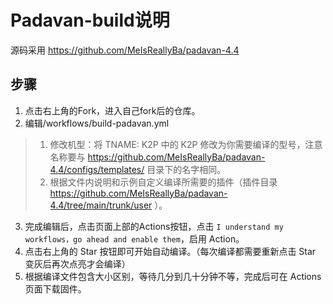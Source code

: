 # Padavan-build说明

源码采用 https://github.com/MeIsReallyBa/padavan-4.4

## 步骤
1. 点击右上角的Fork，进入自己fork后的仓库。  
2. 编辑/workflows/build-padavan.yml  
>1. 修改机型：将 TNAME: K2P 中的 K2P 修改为你需要编译的型号，注意名称要与 https://github.com/MeIsReallyBa/padavan-4.4/configs/templates/ 目录下的名字相同。  
>2. 根据文件内说明和示例自定义编译所需要的插件（插件目录 https://github.com/MeIsReallyBa/padavan-4.4/tree/main/trunk/user ）。  
3. 完成编辑后，点击页面上部的Actions按钮，点击 `I understand my workflows，go ahead and enable them`，启用 Action。  
4. 点击右上角的 Star 按钮即可开始自动编译。（每次编译都需要重新点击 Star 变灰后再次点亮才会编译）  
5. 根据编译文件包含大小区别，等待几分到几十分钟不等，完成后可在 Actions 页面下载固件。  

